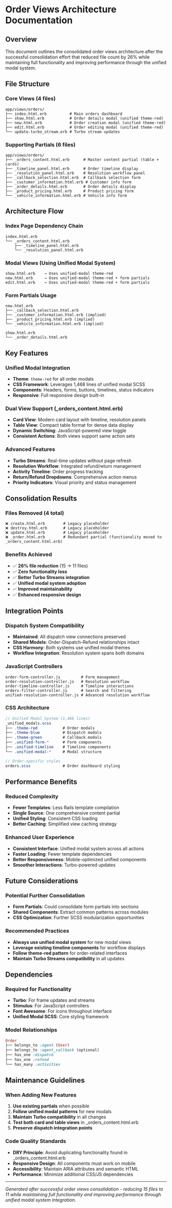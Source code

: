 # Order Views Architecture Documentation

## Overview

This document outlines the consolidated order views architecture after the successful consolidation effort that reduced file count by 26% while maintaining full functionality and improving performance through the unified modal system.

## File Structure

### Core Views (4 files)
```
app/views/orders/
├── index.html.erb          # Main orders dashboard
├── show.html.erb           # Order details modal (unified theme-red)
├── new.html.erb            # Order creation modal (unified theme-red)
├── edit.html.erb           # Order editing modal (unified theme-red)
└── update.turbo_stream.erb # Turbo stream updates
```

### Supporting Partials (6 files)
```
app/views/orders/
├── _orders_content.html.erb      # Master content partial (table + cards)
├── _timeline_panel.html.erb      # Order timeline display
├── _resolution_panel.html.erb    # Resolution workflow panel
├── _callback_selection.html.erb  # Callback selection form
├── _customer_information.html.erb # Customer info form
├── _order_details.html.erb       # Order details display
├── _product_pricing.html.erb     # Product pricing form
└── _vehicle_information.html.erb # Vehicle info form
```

## Architecture Flow

### Index Page Dependency Chain
```
index.html.erb
└── _orders_content.html.erb
    ├── _timeline_panel.html.erb
    └── _resolution_panel.html.erb
```

### Modal Views (Using Unified Modal System)
```
show.html.erb    → Uses unified-modal theme-red
new.html.erb     → Uses unified-modal theme-red + form partials
edit.html.erb    → Uses unified-modal theme-red + form partials
```

### Form Partials Usage
```
new.html.erb
├── _callback_selection.html.erb
├── _customer_information.html.erb (implied)
├── _product_pricing.html.erb (implied)
└── _vehicle_information.html.erb (implied)

show.html.erb
└── _order_details.html.erb
```

## Key Features

### Unified Modal Integration
- **Theme**: `theme-red` for all order modals
- **CSS Framework**: Leverages 1,468 lines of unified modal SCSS
- **Components**: Headers, forms, buttons, timelines, status indicators
- **Responsive**: Full responsive design built-in

### Dual View Support (_orders_content.html.erb)
- **Card View**: Modern card layout with timeline, resolution panels
- **Table View**: Compact table format for dense data display
- **Dynamic Switching**: JavaScript-powered view toggle
- **Consistent Actions**: Both views support same action sets

### Advanced Features
- **Turbo Streams**: Real-time updates without page refresh
- **Resolution Workflow**: Integrated refund/return management
- **Activity Timeline**: Order progress tracking
- **Return/Refund Dropdowns**: Comprehensive action menus
- **Priority Indicators**: Visual priority and status management

## Consolidation Results

### Files Removed (4 total)
```
❌ create.html.erb        # Legacy placeholder
❌ destroy.html.erb       # Legacy placeholder  
❌ update.html.erb        # Legacy placeholder
❌ _order.html.erb        # Redundant partial (functionality moved to _orders_content.html.erb)
```

### Benefits Achieved
- ✅ **26% file reduction** (15 → 11 files)
- ✅ **Zero functionality loss**
- ✅ **Better Turbo Streams integration**
- ✅ **Unified modal system adoption**
- ✅ **Improved maintainability**
- ✅ **Enhanced responsive design**

## Integration Points

### Dispatch System Compatibility
- **Maintained**: All dispatch view connections preserved
- **Shared Models**: Order-Dispatch-Refund relationships intact
- **CSS Harmony**: Both systems use unified modal themes
- **Workflow Integration**: Resolution system spans both domains

### JavaScript Controllers
```
order-form-controller.js         # Form management
order-resolution-controller.js   # Resolution workflow
order-timeline-controller.js     # Timeline interactions
orders-filter-controller.js      # Search and filtering
unified-resolution-controller.js # Advanced resolution workflow
```

### CSS Architecture
```scss
// Unified Modal System (1,468 lines)
_unified_modals.scss
├── .theme-red           # Order modals
├── .theme-blue          # Dispatch modals  
├── .theme-green         # Callback modals
├── .unified-form-*      # Form components
├── .unified-timeline    # Timeline components
└── .unified-modal-*     # Modal structure

// Order-specific styles
orders.scss              # Order dashboard styling
```

## Performance Benefits

### Reduced Complexity
- **Fewer Templates**: Less Rails template compilation
- **Single Source**: One comprehensive content partial
- **Unified Styling**: Consistent CSS loading
- **Better Caching**: Simplified view caching strategy

### Enhanced User Experience
- **Consistent Interface**: Unified modal system across all actions
- **Faster Loading**: Fewer template dependencies
- **Better Responsiveness**: Mobile-optimized unified components
- **Smoother Interactions**: Turbo-powered updates

## Future Considerations

### Potential Further Consolidation
- **Form Partials**: Could consolidate form partials into sections
- **Shared Components**: Extract common patterns across modules
- **CSS Optimization**: Further SCSS modularization opportunities

### Recommended Practices
- **Always use unified modal system** for new modal views
- **Leverage existing timeline components** for workflow displays  
- **Follow theme-red pattern** for order-related interfaces
- **Maintain Turbo Streams compatibility** in all updates

## Dependencies

### Required for Functionality
- **Turbo**: For frame updates and streams
- **Stimulus**: For JavaScript controllers
- **Font Awesome**: For icons throughout interface
- **Unified Modal SCSS**: Core styling framework

### Model Relationships
```ruby
Order
├── belongs_to :agent (User)
├── belongs_to :agent_callback (optional)
├── has_one :dispatch
├── has_one :refund
└── has_many :activities
```

## Maintenance Guidelines

### When Adding New Features
1. **Use existing partials** when possible
2. **Follow unified modal patterns** for new modals
3. **Maintain Turbo compatibility** in all changes
4. **Test both card and table views** in _orders_content.html.erb
5. **Preserve dispatch integration points**

### Code Quality Standards
- **DRY Principle**: Avoid duplicating functionality found in _orders_content.html.erb
- **Responsive Design**: All components must work on mobile
- **Accessibility**: Maintain ARIA attributes and semantic HTML
- **Performance**: Minimize additional CSS/JS dependencies

---

*Generated after successful order views consolidation - reducing 15 files to 11 while maintaining full functionality and improving performance through unified modal system integration.*
